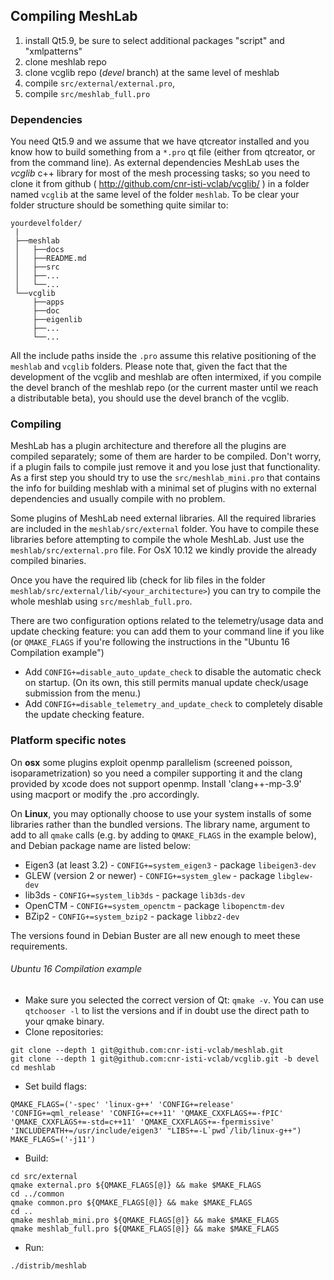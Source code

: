 ## Compiling MeshLab

1. install Qt5.9, be sure to select additional packages "script" and "xmlpatterns"
2. clone meshlab repo
3. clone vcglib repo (_devel_ branch) at the same level of meshlab 
4. compile `src/external/external.pro`, 
5. compile `src/meshlab_full.pro`

### Dependencies
You need Qt5.9 and we assume that we have qtcreator installed and you know how to build something from a `*.pro` qt file (either from qtcreator, or from the command line). As external dependencies MeshLab uses the _vcglib_ c++ library for most of the mesh processing tasks; so you need to clone it from github ( http://github.com/cnr-isti-vclab/vcglib/ ) in a folder named `vcglib` at the same level of the folder `meshlab`. To be clear your folder structure should be something quite similar to:

    yourdevelfolder/
     |
     ├──meshlab
     │   ├──docs
     │   ├──README.md
     │   ├──src
     │   ├──...
     │   └──...
     └──vcglib
         ├──apps
         ├──doc
         ├──eigenlib
         ├──...
         └──...

All the include paths inside the `.pro` assume this relative positioning of the `meshlab` and `vcglib` folders. Please note that, given the fact that the development of the vcglib and meshlab are often intermixed, if you compile the devel branch of the meshlab repo (or the current master until we reach a distributable beta), you should use the devel branch of the vcglib. 

### Compiling
MeshLab has a plugin architecture and therefore all the plugins are compiled separately; some of them are harder to be compiled. Don't worry, if a plugin fails to compile just remove it and you lose just that functionality. As a first step you should try to use the `src/meshlab_mini.pro` that contains the info for building meshlab with a minimal set of plugins with no external dependencies and usually compile with no problem.

Some plugins of MeshLab need external libraries. All the required libraries are included in the `meshlab/src/external` folder. You have to compile these libraries before attempting to compile the whole MeshLab. Just use the `meshlab/src/external.pro` file. For OsX 10.12 we kindly provide the already compiled binaries. 

Once you have the required lib (check for lib files in the folder `meshlab/src/external/lib/<your_architecture>`) you can try to compile the whole meshlab using `src/meshlab_full.pro`.

There are two configuration options related to the telemetry/usage data and update checking feature: you can add them to your command line if you like (or `QMAKE_FLAGS` if you're following the instructions in the "Ubuntu 16 Compilation example")

* Add `CONFIG+=disable_auto_update_check` to disable the automatic check on startup. (On its own, this still permits manual update check/usage submission from the menu.)
* Add `CONFIG+=disable_telemetry_and_update_check` to completely disable the update checking feature.

### Platform specific notes
On __osx__ some plugins exploit openmp parallelism (screened poisson, isoparametrization) so you need a compiler supporting it and the clang provided by xcode does not support openmp. Install 'clang++-mp-3.9' using macport or modify the .pro accordingly.

On __Linux__, you may optionally choose to use your system installs of some libraries rather than the bundled versions.
The library name, argument to add to all `qmake` calls (e.g. by adding to `QMAKE_FLAGS` in the example below), and Debian package name are listed below:

* Eigen3 (at least 3.2) - `CONFIG+=system_eigen3` - package `libeigen3-dev`
* GLEW (version 2 or newer) - `CONFIG+=system_glew` - package `libglew-dev`
* lib3ds - `CONFIG+=system_lib3ds` - package `lib3ds-dev`
* OpenCTM - `CONFIG+=system_openctm` - package `libopenctm-dev`
* BZip2 - `CONFIG+=system_bzip2` - package `libbz2-dev`

The versions found in Debian Buster are all new enough to meet these requirements.

###### Ubuntu 16 Compilation example
* Make sure you selected the correct version of Qt: `qmake -v`. You can use `qtchooser -l` to list the versions and if in doubt use the direct path to your qmake binary.
* Clone repositories:
```
git clone --depth 1 git@github.com:cnr-isti-vclab/meshlab.git
git clone --depth 1 git@github.com:cnr-isti-vclab/vcglib.git -b devel
cd meshlab
```
* Set build flags:
```and
QMAKE_FLAGS=('-spec' 'linux-g++' 'CONFIG+=release' 'CONFIG+=qml_release' 'CONFIG+=c++11' 'QMAKE_CXXFLAGS+=-fPIC' 'QMAKE_CXXFLAGS+=-std=c++11' 'QMAKE_CXXFLAGS+=-fpermissive' 'INCLUDEPATH+=/usr/include/eigen3' "LIBS+=-L`pwd`/lib/linux-g++")
MAKE_FLAGS=('-j11')
```
* Build:
```
cd src/external
qmake external.pro ${QMAKE_FLAGS[@]} && make $MAKE_FLAGS
cd ../common
qmake common.pro ${QMAKE_FLAGS[@]} && make $MAKE_FLAGS
cd ..
qmake meshlab_mini.pro ${QMAKE_FLAGS[@]} && make $MAKE_FLAGS
qmake meshlab_full.pro ${QMAKE_FLAGS[@]} && make $MAKE_FLAGS
```
* Run:
```
./distrib/meshlab
```
